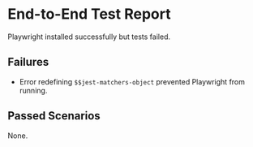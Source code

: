 # End-to-End Test Report

Playwright installed successfully but tests failed.

## Failures

- Error redefining `$$jest-matchers-object` prevented Playwright from running.

## Passed Scenarios

None.

